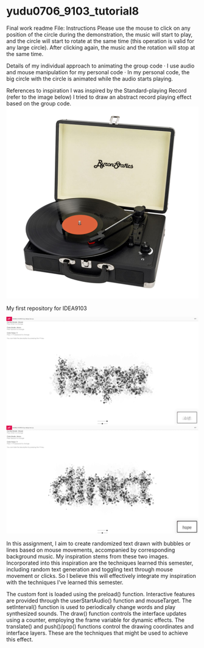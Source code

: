 # yudu0706_9103_tutorial8
Final work readme File:
Instructions
Please use the mouse to click on any position of the circle during the demonstration, the music will start to play, and the circle will start to rotate at the same time (this operation is valid for any large circle). After clicking again, the music and the rotation will stop at the same time.

Details of my individual approach to animating the group code
· I use audio and mouse manipulation for my personal code
· In my personal code, the big circle with the circle is animated while the audio starts playing. 

References to inspiration
I was inspired by the Standard-playing Record (refer to the image below) I tried to draw an abstract record playing effect based on the group code.
![inspiration pic](ReadMeImage/6196j1I7y0L.jpg)























My first repository for IDEA9103


![insprition pic 1](ReadMeImage/1.png)
![insprition pic 2](ReadMeImage/2.png)

<!-- Part1 -->
In this assignment, I aim to create randomized text drawn with bubbles or lines based on mouse movements, accompanied by corresponding background music. My inspiration stems from these two images.
Incorporated into this inspiration are the techniques learned this semester, including random text generation and toggling text through mouse movement or clicks.
So I believe this will effectively integrate my inspiration with the techniques I've learned this semester.

<!-- Part2 -->
The custom font is loaded using the preload() function. 
Interactive features are provided through the userStartAudio() function and mouseTarget. 
The setInterval() function is used to periodically change words and play synthesized sounds. 
The draw() function controls the interface updates using a counter, employing the frame variable for dynamic effects. 
The translate() and push()/pop() functions control the drawing coordinates and interface layers. 
These are the techniques that might be used to achieve this effect.




